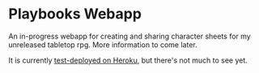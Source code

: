 # Playbooks Webapp

An in-progress webapp for creating and sharing character sheets for my unreleased tabletop rpg. More information to come later. 

It is currently [test-deployed on Heroku](https://polar-reef-3752.herokuapp.com/), but there's not much to see yet.
